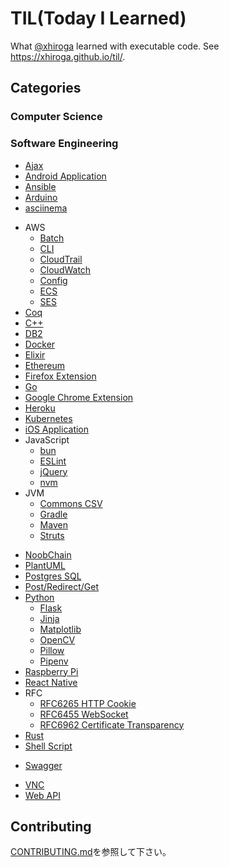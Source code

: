 # TIL(Today I Learned)

What [@xhiroga](https://twitter.com/xhiroga) learned with executable code. See <https://xhiroga.github.io/til/>.

## Categories

### Computer Science

### Software Engineering

- [Ajax](./software-engineering/ajax/README.md)
- [Android Application](./software-engineering/andorid/README.md)
- [Ansible](./software-engineering/ansible/README.md)
- [Arduino](./software-engineering/arduino/README.md)
- [asciinema](./software-engineering/asciinema/README.md)
<!-- - [Auth0](./software-engineering/auth0/) -->
- AWS
    - [Batch](./software-engineering/aws/batch/README.md)
    - [CLI](./software-engineering/aws/cli/README.md)
    - [CloudTrail](./software-engineering/aws/cloudtrail/README.md)
    - [CloudWatch](./software-engineering/aws/cloudwatch/README.md)
    - [Config](./software-engineering/aws/config/README.md)
    - [ECS](./software-engineering/aws/ecs/README.md)
    - [SES](./software-engineering/aws/ses/README.md)
- [Coq](./software-engineering/coq/README.md)
- [C++](/software-engineering/cpp/README.md)
- [DB2](./software-engineering/db2/README.md)
- [Docker](./software-engineering/docker/README.md)
- [Elixir](./software-engineering/elixir/README.md)
- [Ethereum](./software-engineering/ethereum/README.md)
- [Firefox Extension](./software-engineering/firefox-extension/README.md)
- [Go](./software-engineering/go/README.md)
- [Google Chrome Extension](./software-engineering/google-chrome-extension/README.md)
- [Heroku](./software-engineering/heroku/README.md)
- [Kubernetes](./software-engineering/k8s/README.md)
- [iOS Application](./software-engineering/ios/README.md)
- JavaScript
    - [bun](./software-engineering/javascript/bun/README.md)
    - [ESLint](./software-engineering/javascript/eslint/README.md)
    - [jQuery](./software-engineering/javascript/jQuery/README.md)
    - [nvm](./software-engineering/javascript/nvm/README.md)
- JVM
    - [Commons CSV](./software-engineering/jvm/commons-csv/README.md)
    - [Gradle](./software-engineering/jvm/gradle/README.md)
    - [Maven](./software-engineering/jvm/maven/README.md)
    - [Struts](./software-engineering/jvm/struts/README.md)
<!-- - [LINE Bot](./software-engineering/line-bot/) -->
<!-- - [macOS Application](./software-engineering/macos/) -->
- [NoobChain](./software-engineering/noobchain/README.md)
- [PlantUML](./software-engineering/plantuml/README.md)
- [Postgres SQL](./software-engineering/postgres/README.md)
- [Post/Redirect/Get](./software-engineering/post-redirect-get/README.md)
- [Python](./software-engineering/python/README.md)
    - [Flask](./software-engineering/python/flask/README.md)
    - [Jinja](./software-engineering/python/jinja/README.md)
    - [Matplotlib](./software-engineering/python/matplotlib/RAEDME.md)
    - [OpenCV](./software-engineering/python/opencv/README.md)
    - [Pillow](./software-engineering/python/pillow/README.md)
    - [Pipenv](./software-engineering/python/pipenv/README.md)
- [Raspberry Pi](./software-engineering/raspberrypi/README.md)
- [React Native](./software-engineering/react-native/README.md)
- RFC
    - [RFC6265 HTTP Cookie](./software-engineering/rfc/rfc6265-http-cookie/README.md)
    - [RFC6455 WebSocket](./software-engineering/rfc/rfc6455-websocket/README.md)
    - [RFC6962 Certificate Transparency](./software-engineering/rfc/rfc6962-certificate-transparency/README.md)
- [Rust](./software-engineering/rust/README.md)
- [Shell Script](./software-engineering/shell/README.md)
<!-- - [Spark AR Studio](./software-engineering/spark-ar-studio/) -->
- [Swagger](./software-engineering/swagger/README.md)
<!-- - [VSCode Extension](./software-engineering/vscode-extension/) -->
- [VNC](./software-engineering/vnc/README.md)
- [Web API](./software-engineering/web-api/README.md)

## Contributing

[CONTRIBUTING.md](./CONTRIBUTING.md)を参照して下さい。
